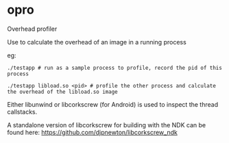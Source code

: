 opro
====

Overhead profiler

Use to calculate the overhead of an image in a running process

eg:

    ./testapp # run as a sample process to profile, record the pid of this process

    ./testapp libload.so <pid> # profile the other process and calculate the overhead of the libload.so image 

Either libunwind or libcorkscrew (for Android) is used to inspect the thread callstacks.

A standalone version of libcorkscrew for building with the NDK can be found here: https://github.com/djpnewton/libcorkscrew_ndk
